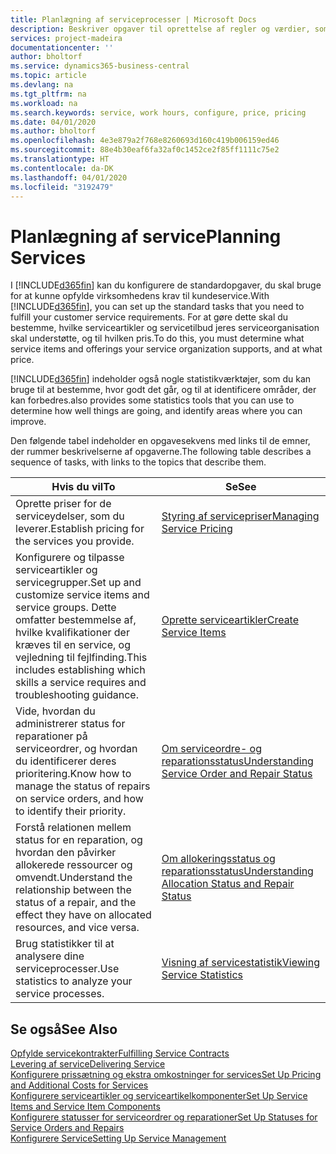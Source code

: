 ```yaml
---
title: Planlægning af serviceprocesser | Microsoft Docs
description: Beskriver opgaver til oprettelse af regler og værdier, som du kan bruge til at definere virksomhedens servicepolitikker og -processer.
services: project-madeira
documentationcenter: ''
author: bholtorf
ms.service: dynamics365-business-central
ms.topic: article
ms.devlang: na
ms.tgt_pltfrm: na
ms.workload: na
ms.search.keywords: service, work hours, configure, price, pricing
ms.date: 04/01/2020
ms.author: bholtorf
ms.openlocfilehash: 4e3e879a2f768e8260693d160c419b006159ed46
ms.sourcegitcommit: 88e4b30eaf6fa32af0c1452ce2f85ff1111c75e2
ms.translationtype: HT
ms.contentlocale: da-DK
ms.lasthandoff: 04/01/2020
ms.locfileid: "3192479"
---
```

# <a name="planning-services"></a><span data-ttu-id="cab15-103">Planlægning af service</span><span class="sxs-lookup"><span data-stu-id="cab15-103">Planning Services</span></span>
<span data-ttu-id="cab15-104">I [!INCLUDE[d365fin](includes/d365fin_md.md)] kan du konfigurere de standardopgaver, du skal bruge for at kunne opfylde virksomhedens krav til kundeservice.</span><span class="sxs-lookup"><span data-stu-id="cab15-104">With [!INCLUDE[d365fin](includes/d365fin_md.md)], you can set up the standard tasks that you need to fulfill your customer service requirements.</span></span> <span data-ttu-id="cab15-105">For at gøre dette skal du bestemme, hvilke serviceartikler og servicetilbud jeres serviceorganisation skal understøtte, og til hvilken pris.</span><span class="sxs-lookup"><span data-stu-id="cab15-105">To do this, you must determine what service items and offerings your service organization supports, and at what price.</span></span>   

[!INCLUDE[d365fin](includes/d365fin_md.md)] <span data-ttu-id="cab15-106">indeholder også nogle statistikværktøjer, som du kan bruge til at bestemme, hvor godt det går, og til at identificere områder, der kan forbedres.</span><span class="sxs-lookup"><span data-stu-id="cab15-106">also provides some statistics tools that you can use to determine how well things are going, and identify areas where you can improve.</span></span>
  
<span data-ttu-id="cab15-107">Den følgende tabel indeholder en opgavesekvens med links til de emner, der rummer beskrivelserne af opgaverne.</span><span class="sxs-lookup"><span data-stu-id="cab15-107">The following table describes a sequence of tasks, with links to the topics that describe them.</span></span>   
  
|<span data-ttu-id="cab15-108">**Hvis du vil**</span><span class="sxs-lookup"><span data-stu-id="cab15-108">**To**</span></span>|<span data-ttu-id="cab15-109">**Se**</span><span class="sxs-lookup"><span data-stu-id="cab15-109">**See**</span></span>|  
|------------|-------------|  
|<span data-ttu-id="cab15-110">Oprette priser for de serviceydelser, som du leverer.</span><span class="sxs-lookup"><span data-stu-id="cab15-110">Establish pricing for the services you provide.</span></span>|[<span data-ttu-id="cab15-111">Styring af servicepriser</span><span class="sxs-lookup"><span data-stu-id="cab15-111">Managing Service Pricing</span></span>](service-service-price-management.md)|
|<span data-ttu-id="cab15-112">Konfigurere og tilpasse serviceartikler og servicegrupper.</span><span class="sxs-lookup"><span data-stu-id="cab15-112">Set up and customize service items and service groups.</span></span> <span data-ttu-id="cab15-113">Dette omfatter bestemmelse af, hvilke kvalifikationer der kræves til en service, og vejledning til fejlfinding.</span><span class="sxs-lookup"><span data-stu-id="cab15-113">This includes establishing which skills a service requires and troubleshooting guidance.</span></span>| [<span data-ttu-id="cab15-114">Oprette serviceartikler</span><span class="sxs-lookup"><span data-stu-id="cab15-114">Create Service Items</span></span>](service-how-to-create-service-items.md)|  
|<span data-ttu-id="cab15-115">Vide, hvordan du administrerer status for reparationer på serviceordrer, og hvordan du identificerer deres prioritering.</span><span class="sxs-lookup"><span data-stu-id="cab15-115">Know how to manage the status of repairs on service orders, and how to identify their priority.</span></span>|[<span data-ttu-id="cab15-116">Om serviceordre- og reparationsstatus</span><span class="sxs-lookup"><span data-stu-id="cab15-116">Understanding Service Order and Repair Status</span></span>](service-service-order-status-and-repair-status.md)|  
|<span data-ttu-id="cab15-117">Forstå relationen mellem status for en reparation, og hvordan den påvirker allokerede ressourcer og omvendt.</span><span class="sxs-lookup"><span data-stu-id="cab15-117">Understand the relationship between the status of a repair, and the effect they have on allocated resources, and vice versa.</span></span>|[<span data-ttu-id="cab15-118">Om allokeringsstatus og reparationsstatus</span><span class="sxs-lookup"><span data-stu-id="cab15-118">Understanding Allocation Status and Repair Status</span></span>](service-allocation-status-and-repair-status.md)|  
|<span data-ttu-id="cab15-119">Brug statistikker til at analysere dine serviceprocesser.</span><span class="sxs-lookup"><span data-stu-id="cab15-119">Use statistics to analyze your service processes.</span></span> | [<span data-ttu-id="cab15-120">Visning af servicestatistik</span><span class="sxs-lookup"><span data-stu-id="cab15-120">Viewing Service Statistics</span></span>](service-service-statistics.md) |

## <a name="see-also"></a><span data-ttu-id="cab15-121">Se også</span><span class="sxs-lookup"><span data-stu-id="cab15-121">See Also</span></span>
[<span data-ttu-id="cab15-122">Opfylde servicekontrakter</span><span class="sxs-lookup"><span data-stu-id="cab15-122">Fulfilling Service Contracts</span></span>](service-fulfill-service-contracts.md)  
[<span data-ttu-id="cab15-123">Levering af service</span><span class="sxs-lookup"><span data-stu-id="cab15-123">Delivering Service</span></span>](service-deliver-service.md)  
[<span data-ttu-id="cab15-124">Konfigurere prissætning og ekstra omkostninger for services</span><span class="sxs-lookup"><span data-stu-id="cab15-124">Set Up Pricing and Additional Costs for Services</span></span>](service-how-setup-service-costs-pricing.md)  
[<span data-ttu-id="cab15-125">Konfigurere serviceartikler og serviceartikelkomponenter</span><span class="sxs-lookup"><span data-stu-id="cab15-125">Set Up Service Items and Service Item Components</span></span>](service-how-setup-service-items.md)  
[<span data-ttu-id="cab15-126">Konfigurere statusser for serviceordrer og reparationer</span><span class="sxs-lookup"><span data-stu-id="cab15-126">Set Up Statuses for Service Orders and Repairs</span></span>](service-order-repair-status.md)  
[<span data-ttu-id="cab15-127">Konfigurere Service</span><span class="sxs-lookup"><span data-stu-id="cab15-127">Setting Up Service Management</span></span>](service-setup-service.md)  
